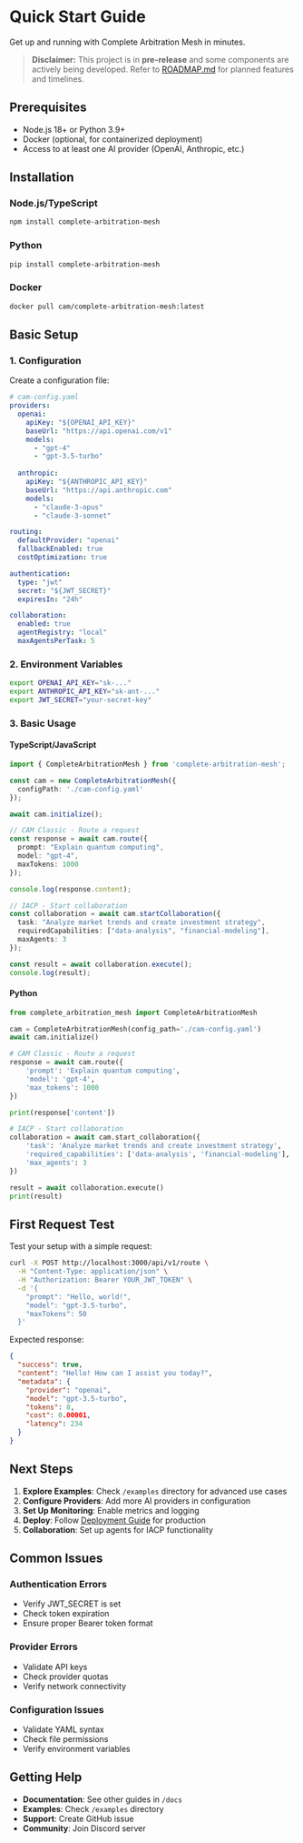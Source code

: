 # Quick Start Guide

Get up and running with Complete Arbitration Mesh in minutes.

> **Disclaimer:** This project is in **pre-release** and some components are actively being developed. Refer to [ROADMAP.md](../ROADMAP.md) for planned features and timelines.

## Prerequisites

- Node.js 18+ or Python 3.9+
- Docker (optional, for containerized deployment)
- Access to at least one AI provider (OpenAI, Anthropic, etc.)

## Installation

### Node.js/TypeScript

```bash
npm install complete-arbitration-mesh
```

### Python

```bash
pip install complete-arbitration-mesh
```

### Docker

```bash
docker pull cam/complete-arbitration-mesh:latest
```

## Basic Setup

### 1. Configuration

Create a configuration file:

```yaml
# cam-config.yaml
providers:
  openai:
    apiKey: "${OPENAI_API_KEY}"
    baseUrl: "https://api.openai.com/v1"
    models:
      - "gpt-4"
      - "gpt-3.5-turbo"
  
  anthropic:
    apiKey: "${ANTHROPIC_API_KEY}"
    baseUrl: "https://api.anthropic.com"
    models:
      - "claude-3-opus"
      - "claude-3-sonnet"

routing:
  defaultProvider: "openai"
  fallbackEnabled: true
  costOptimization: true

authentication:
  type: "jwt"
  secret: "${JWT_SECRET}"
  expiresIn: "24h"

collaboration:
  enabled: true
  agentRegistry: "local"
  maxAgentsPerTask: 5
```

### 2. Environment Variables

```bash
export OPENAI_API_KEY="sk-..."
export ANTHROPIC_API_KEY="sk-ant-..."
export JWT_SECRET="your-secret-key"
```

### 3. Basic Usage

#### TypeScript/JavaScript

```typescript
import { CompleteArbitrationMesh } from 'complete-arbitration-mesh';

const cam = new CompleteArbitrationMesh({
  configPath: './cam-config.yaml'
});

await cam.initialize();

// CAM Classic - Route a request
const response = await cam.route({
  prompt: "Explain quantum computing",
  model: "gpt-4",
  maxTokens: 1000
});

console.log(response.content);

// IACP - Start collaboration
const collaboration = await cam.startCollaboration({
  task: "Analyze market trends and create investment strategy",
  requiredCapabilities: ["data-analysis", "financial-modeling"],
  maxAgents: 3
});

const result = await collaboration.execute();
console.log(result);
```

#### Python

```python
from complete_arbitration_mesh import CompleteArbitrationMesh

cam = CompleteArbitrationMesh(config_path='./cam-config.yaml')
await cam.initialize()

# CAM Classic - Route a request
response = await cam.route({
    'prompt': 'Explain quantum computing',
    'model': 'gpt-4',
    'max_tokens': 1000
})

print(response['content'])

# IACP - Start collaboration
collaboration = await cam.start_collaboration({
    'task': 'Analyze market trends and create investment strategy',
    'required_capabilities': ['data-analysis', 'financial-modeling'],
    'max_agents': 3
})

result = await collaboration.execute()
print(result)
```

## First Request Test

Test your setup with a simple request:

```bash
curl -X POST http://localhost:3000/api/v1/route \
  -H "Content-Type: application/json" \
  -H "Authorization: Bearer YOUR_JWT_TOKEN" \
  -d '{
    "prompt": "Hello, world!",
    "model": "gpt-3.5-turbo",
    "maxTokens": 50
  }'
```

Expected response:
```json
{
  "success": true,
  "content": "Hello! How can I assist you today?",
  "metadata": {
    "provider": "openai",
    "model": "gpt-3.5-turbo",
    "tokens": 8,
    "cost": 0.00001,
    "latency": 234
  }
}
```

## Next Steps

1. **Explore Examples**: Check `/examples` directory for advanced use cases
2. **Configure Providers**: Add more AI providers in configuration
3. **Set Up Monitoring**: Enable metrics and logging
4. **Deploy**: Follow [Deployment Guide](./deployment.md) for production
5. **Collaboration**: Set up agents for IACP functionality

## Common Issues

### Authentication Errors
- Verify JWT_SECRET is set
- Check token expiration
- Ensure proper Bearer token format

### Provider Errors
- Validate API keys
- Check provider quotas
- Verify network connectivity

### Configuration Issues
- Validate YAML syntax
- Check file permissions
- Verify environment variables

## Getting Help

- **Documentation**: See other guides in `/docs`
- **Examples**: Check `/examples` directory
- **Support**: Create GitHub issue
- **Community**: Join Discord server
